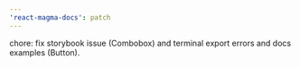 ```yaml
---
'react-magma-docs': patch
---
```


chore: fix storybook issue (Combobox) and terminal export errors and docs examples (Button).
